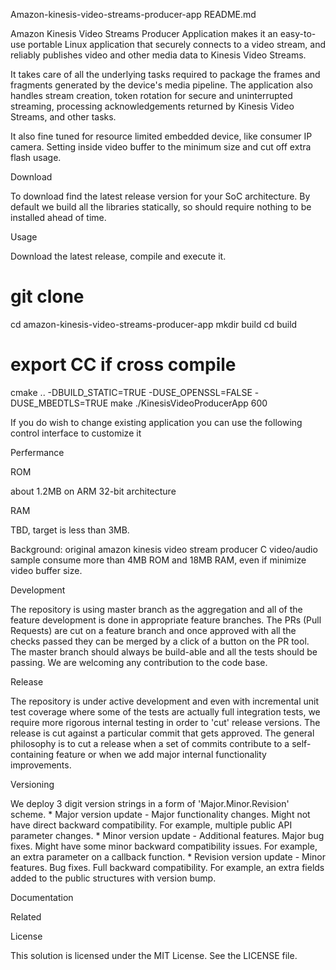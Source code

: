 Amazon-kinesis-video-streams-producer-app README.md

Amazon Kinesis Video Streams Producer Application makes it an easy-to-use portable Linux application that securely connects to a video stream, and reliably publishes video and other media data to Kinesis Video Streams.

It takes care of all the underlying tasks required to package the frames and fragments generated by the device's media pipeline. The application also handles stream creation, token rotation for secure and uninterrupted streaming, processing acknowledgements returned by Kinesis Video Streams, and other tasks.

It also fine tuned for resource limited embedded device, like consumer IP camera. Setting inside video buffer to the minimum size and cut off extra flash usage.

Download

To download  find the latest release version for your SoC architecture. By default we build all the libraries statically, so should require nothing to be installed ahead of time.

Usage

Download  the latest release, compile and execute it.

# git clone <somewhere>
cd amazon-kinesis-video-streams-producer-app
mkdir build
cd build
# export CC if cross compile
cmake .. -DBUILD_STATIC=TRUE -DUSE_OPENSSL=FALSE -DUSE_MBEDTLS=TRUE
make
./KinesisVideoProducerApp <kvs-channel-name> 600 <sample-path> 

If you do wish to change existing application you can use the following control interface to customize it

Perfermance

ROM

about 1.2MB on ARM 32-bit architecture

RAM

TBD, target is less than 3MB.

Background: original amazon kinesis video stream producer C video/audio sample consume more than 4MB ROM and 18MB RAM, even if minimize video buffer size.

Development

The repository is using master branch as the aggregation and all of the feature development is done in appropriate feature branches. The PRs (Pull Requests) are cut on a feature branch and once approved with all the checks passed they can be merged by a click of a button on the PR tool. The master branch should always be build-able and all the tests should be passing. We are welcoming any contribution to the code base.

Release

The repository is under active development and even with incremental unit test coverage where some of the tests are actually full integration tests, we require more rigorous internal testing in order to 'cut' release versions. The release is cut against a particular commit that gets approved. The general philosophy is to cut a release when a set of commits contribute to a self-containing feature or when we add major internal functionality improvements.

Versioning

We deploy 3 digit version strings in a form of 'Major.Minor.Revision' scheme. * Major version update - Major functionality changes. Might not have direct backward compatibility. For example, multiple public API parameter changes. * Minor version update - Additional features. Major bug fixes. Might have some minor backward compatibility issues. For example, an extra parameter on a callback function. * Revision version update - Minor features. Bug fixes. Full backward compatibility. For example, an extra fields added to the public structures with version bump.

Documentation

Related

License

This solution is licensed under the MIT License. See the LICENSE file.